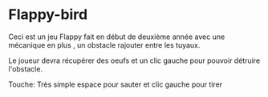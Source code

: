 # Flappy-bird
Ceci est un jeu Flappy fait en début de deuxième année avec une mécanique en plus , un obstacle rajouter entre les tuyaux.

Le joueur devra récupérer des oeufs et un clic gauche pour pouvoir détruire l'obstacle.

Touche:
Très simple espace pour sauter et clic gauche pour tirer
